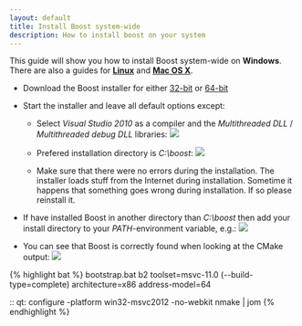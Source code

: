 ```yaml
---
layout: default
title: Install Boost system-wide
description: How to install boost on your system
---
```


This guide will show you how to install Boost system-wide on **Windows**. There are also a guides for <strong><a href="/linux-boost">Linux</a></strong> and <strong><a href="/mac-boost">Mac OS X</a></strong>.

- Download the Boost installer for either [32-bit](http://boostpro.com/download/boost_1_51_setup.exe) or [64-bit](http://boostpro.com/download/x64/boost_1_51_setup.exe)

- Start the installer and leave all default options except:

    - Select *Visual Studio 2010* as a compiler and the *Multithreaded DLL* / *Multithreaded debug DLL* libraries:
    ![](http://d.pr/i/UU1p+)

    - Prefered installation directory is *C:\boost*:
    ![](http://d.pr/i/Cepp+)

    - Make sure that there were no errors during the installation. The installer loads stuff from the Internet during installation. Sometime it happens that something goes wrong during installation. If so please reinstall it.

- If have installed Boost in another directory than *C:\boost* then add your install directory to your *PATH*-environment variable, e.g.:
![](http://d.pr/i/QPrl+)

- You can see that Boost is correctly found when looking at the CMake output:
![](http://d.pr/i/euFR+)

{% highlight bat %}
bootstrap.bat
b2 toolset=msvc-11.0 (--build-type=complete) architecture=x86 address-model=64

:: qt:
configure -platform win32-msvc2012 -no-webkit
nmake | jom
{% endhighlight %}
